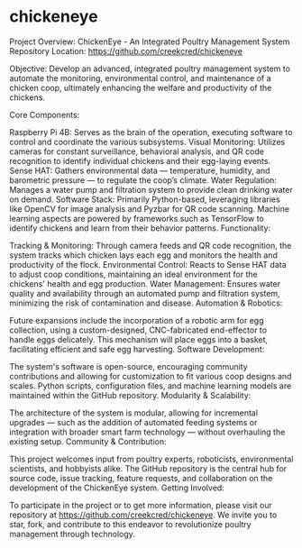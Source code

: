 # chickeneye
Project Overview: ChickenEye - An Integrated Poultry Management System
Repository Location: https://github.com/creekcred/chickeneye

Objective:
Develop an advanced, integrated poultry management system to automate the monitoring, environmental control, and maintenance of a chicken coop, ultimately enhancing the welfare and productivity of the chickens.

Core Components:

Raspberry Pi 4B: Serves as the brain of the operation, executing software to control and coordinate the various subsystems.
Visual Monitoring: Utilizes cameras for constant surveillance, behavioral analysis, and QR code recognition to identify individual chickens and their egg-laying events.
Sense HAT: Gathers environmental data — temperature, humidity, and barometric pressure — to regulate the coop’s climate.
Water Regulation: Manages a water pump and filtration system to provide clean drinking water on demand.
Software Stack: Primarily Python-based, leveraging libraries like OpenCV for image analysis and Pyzbar for QR code scanning. Machine learning aspects are powered by frameworks such as TensorFlow to identify chickens and learn from their behavior patterns.
Functionality:

Tracking & Monitoring: Through camera feeds and QR code recognition, the system tracks which chicken lays each egg and monitors the health and productivity of the flock.
Environmental Control: Reacts to Sense HAT data to adjust coop conditions, maintaining an ideal environment for the chickens' health and egg production.
Water Management: Ensures water quality and availability through an automated pump and filtration system, minimizing the risk of contamination and disease.
Automation & Robotics:

Future expansions include the incorporation of a robotic arm for egg collection, using a custom-designed, CNC-fabricated end-effector to handle eggs delicately. This mechanism will place eggs into a basket, facilitating efficient and safe egg harvesting.
Software Development:

The system's software is open-source, encouraging community contributions and allowing for customization to fit various coop designs and scales. Python scripts, configuration files, and machine learning models are maintained within the GitHub repository.
Modularity & Scalability:

The architecture of the system is modular, allowing for incremental upgrades — such as the addition of automated feeding systems or integration with broader smart farm technology — without overhauling the existing setup.
Community & Contribution:

This project welcomes input from poultry experts, roboticists, environmental scientists, and hobbyists alike. The GitHub repository is the central hub for source code, issue tracking, feature requests, and collaboration on the development of the ChickenEye system.
Getting Involved:

To participate in the project or to get more information, please visit our repository at https://github.com/creekcred/chickeneye. We invite you to star, fork, and contribute to this endeavor to revolutionize poultry management through technology.
